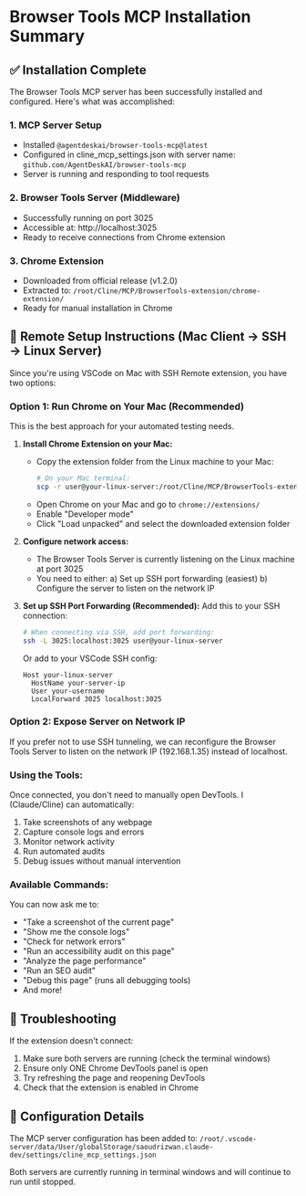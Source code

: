 # Browser Tools MCP Installation Summary

## ✅ Installation Complete

The Browser Tools MCP server has been successfully installed and configured. Here's what was accomplished:

### 1. **MCP Server Setup**
- Installed `@agentdeskai/browser-tools-mcp@latest`
- Configured in cline_mcp_settings.json with server name: `github.com/AgentDeskAI/browser-tools-mcp`
- Server is running and responding to tool requests

### 2. **Browser Tools Server (Middleware)**
- Successfully running on port 3025
- Accessible at: http://localhost:3025
- Ready to receive connections from Chrome extension

### 3. **Chrome Extension**
- Downloaded from official release (v1.2.0)
- Extracted to: `/root/Cline/MCP/BrowserTools-extension/chrome-extension/`
- Ready for manual installation in Chrome

## 🚀 Remote Setup Instructions (Mac Client → SSH → Linux Server)

Since you're using VSCode on Mac with SSH Remote extension, you have two options:

### Option 1: Run Chrome on Your Mac (Recommended)
This is the best approach for your automated testing needs.

1. **Install Chrome Extension on your Mac:**
   - Copy the extension folder from the Linux machine to your Mac:
     ```bash
     # On your Mac terminal:
     scp -r user@your-linux-server:/root/Cline/MCP/BrowserTools-extension/chrome-extension ~/Desktop/BrowserTools-extension
     ```
   - Open Chrome on your Mac and go to `chrome://extensions/`
   - Enable "Developer mode"
   - Click "Load unpacked" and select the downloaded extension folder

2. **Configure network access:**
   - The Browser Tools Server is currently listening on the Linux machine at port 3025
   - You need to either:
     a) Set up SSH port forwarding (easiest)
     b) Configure the server to listen on the network IP

3. **Set up SSH Port Forwarding (Recommended):**
   Add this to your SSH connection:
   ```bash
   # When connecting via SSH, add port forwarding:
   ssh -L 3025:localhost:3025 user@your-linux-server
   ```
   
   Or add to your VSCode SSH config:
   ```
   Host your-linux-server
     HostName your-server-ip
     User your-username
     LocalForward 3025 localhost:3025
   ```

### Option 2: Expose Server on Network IP
If you prefer not to use SSH tunneling, we can reconfigure the Browser Tools Server to listen on the network IP (192.168.1.35) instead of localhost.

### Using the Tools:
Once connected, you don't need to manually open DevTools. I (Claude/Cline) can automatically:
1. Take screenshots of any webpage
2. Capture console logs and errors
3. Monitor network activity
4. Run automated audits
5. Debug issues without manual intervention

### Available Commands:
You can now ask me to:
- "Take a screenshot of the current page"
- "Show me the console logs"
- "Check for network errors"
- "Run an accessibility audit on this page"
- "Analyze the page performance"
- "Run an SEO audit"
- "Debug this page" (runs all debugging tools)
- And more!

## 🔧 Troubleshooting

If the extension doesn't connect:
1. Make sure both servers are running (check the terminal windows)
2. Ensure only ONE Chrome DevTools panel is open
3. Try refreshing the page and reopening DevTools
4. Check that the extension is enabled in Chrome

## 📝 Configuration Details

The MCP server configuration has been added to:
`/root/.vscode-server/data/User/globalStorage/saoudrizwan.claude-dev/settings/cline_mcp_settings.json`

Both servers are currently running in terminal windows and will continue to run until stopped.
